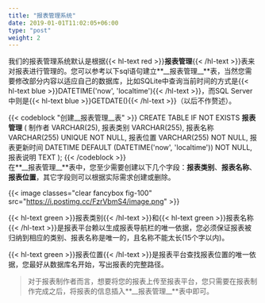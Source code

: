 ```yaml
---
title: "报表管理系统"
date: 2019-01-01T11:02:05+06:00
type: "post"
weight: 2
---
```


我们的报表管理系统默认是根据{{< hl-text red >}}__报表管理__{{< /hl-text >}}表来对报表进行管理的。您可以参考以下sql语句建立**\_\_报表管理\_\_**表，当然您需要修改部分内容以适应自己的数据库，比如SQLite中查询当前时间的方式是{{< hl-text blue >}}DATETIME('now', 'localtime'){{< /hl-text >}}，而SQL Server中则是{{< hl-text blue >}}GETDATE(){{< /hl-text >}}（以后不作赘述）。  

{{< codeblock "创建__报表管理__表" >}}
  CREATE TABLE IF NOT EXISTS __报表管理__ (
    制作者 VARCHAR(25),
    报表类别  VARCHAR(255),
    报表名称 VARCHAR(255) UNIQUE NOT NULL,
    报表位置 VARCHAR(255) NOT NULL,
    报表更新时间 DATETIME  DEFAULT (DATETIME('now', 'localtime')) NOT NULL,
    报表说明 TEXT
  );
{{< /codeblock >}}
<br>
在**\_\_报表管理\_\_**表中，您至少需要创建以下几个字段：**报表类别**、**报表名称**、**报表位置**，其它字段则可以根据实际需求创建或删除。

{{< image classes="clear fancybox fig-100" src="https://i.postimg.cc/FzrVbmS4/image.png" >}}
<br>
  
{{< hl-text green >}}报表类别{{< /hl-text >}}和{{< hl-text green >}}报表名称{{< /hl-text >}}是报表平台赖以生成报表导航栏的唯一依据，您必须保证报表被归纳到相应的类别、报表名称是唯一的，且名称不能太长(15个字以内)。  
  
{{< hl-text green >}}报表位置{{< /hl-text >}}是报表平台查找报表位置的唯一依据，您最好从数据库名开始，写出报表的完整路径。  

> 对于报表制作者而言，想要将您的报表上传至报表平台，您只需要在报表制作完成之后，将报表的信息插入**\_\_报表管理\_\_**表中即可。